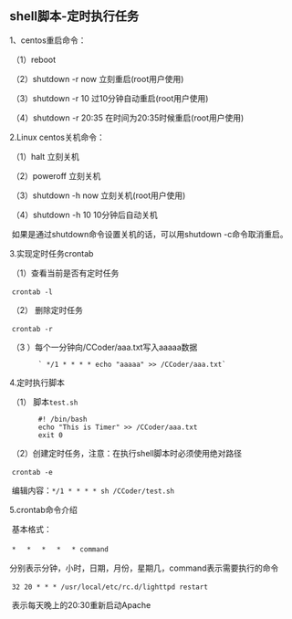 ## 			shell脚本-定时执行任务

1、centos重启命令：

​	（1）reboot

​	（2）shutdown -r now 立刻重启(root用户使用)

​	（3）shutdown -r 10 过10分钟自动重启(root用户使用)

​	（4）shutdown -r 20:35 在时间为20:35时候重启(root用户使用)

2.Linux centos关机命令：

​	（1）halt 立刻关机

​	（2）poweroff 立刻关机

​	（3）shutdown -h now 立刻关机(root用户使用)

​	（4）shutdown -h 10 10分钟后自动关机

​		如果是通过shutdown命令设置关机的话，可以用shutdown -c命令取消重启。

3.实现定时任务crontab

​	（1）查看当前是否有定时任务

​		  `crontab -l`

​	（2） 删除定时任务

​		   `crontab -r`

​	（3 ）每个一分钟向/CCoder/aaa.txt写入aaaaa数据

  		   ` */1 * * * * echo "aaaaa" >> /CCoder/aaa.txt`

4.定时执行脚本

​	（1） 脚本`test.sh`

		   #! /bin/bash
		   echo "This is Timer" >> /CCoder/aaa.txt
		   exit 0
​	（2）创建定时任务，注意：在执行shell脚本时必须使用绝对路径

​		`crontab -e`

​		编辑内容：`*/1 * * * * sh /CCoder/test.sh`

5.crontab命令介绍

​	  基本格式：

​		`*　 *　 *　 * 　* command　`　

​		分别表示分钟，小时，日期，月份，星期几，command表示需要执行的命令

​		`32 20 * * * /usr/local/etc/rc.d/lighttpd restart`

​		表示每天晚上的20:30重新启动Apache

​		

​			



